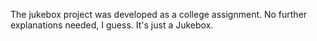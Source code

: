 The jukebox project was developed as a college assignment. No further explanations needed, I guess. It's just a Jukebox.
